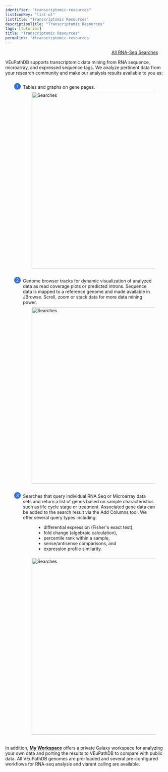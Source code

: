 ```yaml
---
identifier: "transcriptomic-resources"
listIconKey: "list-ul"
listTitle: "Transcriptomic Resources"
descriptionTitle: "Transcriptomic Resources"
tags: [tutorial]
title: "Transcriptomic Resources"
permalink: '#transcriptomic-resources'
---
```

<style>
  .transcriptomic-resources-feature {
    margin: auto;
  }
  .transcriptomic-resources-feature--panels {
    display: flex;
    flex-wrap: wrap;
    align-items: flex-start;
    counter-reset: panel;
  }
  .transcriptomic-resources-feature--panels > * {
    overflow: hidden;
    margin: 0 2em;
  }
  .transcriptomic-resources-feature--panels > * > div {
    margin-top: 1em;
    margin-left: 2em;
    position: relative;
  }
  .transcriptomic-resources-feature--panels > * img {
    margin-left: 2em;
  }
  .transcriptomic-resources-feature--panels > * > div:before {
    counter-increment: panel;
    content: counter(panel);
    background: #3171d8;
    border-radius: 1em;
    height: 1.5em;
    width: 1.5em;
    display: inline-flex;
    justify-content: center;
    align-items: center;
    margin-right: .5em;
    color: white;
    position: absolute;
    left: -2em;
    top: -0.25em;
  }
  #topright {
    text-align: right;
  }

</style>
<div id="topright">
   <a href="/a/app/search/transcript/GenesByRNASeqEvidence">All RNA-Seq Searches</a>&nbsp; &nbsp; &nbsp;
</div>
<div class="transcriptomic-resources-feature">
<p class="card-text">VEuPathDB supports transcriptomic data mining from RNA sequence, microarray, and expressed sequence tags. We analyze pertinent data from your research community and make our analysis results available to you as:</p>

<div class="transcriptomic-resources-feature--panels">
  <div>
    <div>Tables and graphs on gene pages.   </div>
      <img style="width: 40em; margin-top: .5em; margin-left: 4em;" src="{{ "/assets/images/resources_tools/Transcript-Table-Graph.png" | absolute_url }}" alt="Searches"/><br/><br/>
  </div>
  <div>
    <div>Genome browser tracks for dynamic visualization of analyzed data as read coverage plots or predicted introns. Sequence data is mapped to a reference genome and made available in JBrowse. Scroll, zoom or stack data for more data mining power. </div>
      <img style="width: 40em; margin-top: .5em; margin-left: 4em;" src="{{ "/assets/images/resources_tools/Transcript-JBrowse-2.png" | absolute_url }}" alt="Searches"/><br/><br/>
  </div>
  <div>
    <div>Searches that query individual RNA Seq or Microarray data sets and return a list of genes based on sample characteristics such as life cycle stage or treatment. Associated gene data can be added to the search result via the Add Columns tool.  We offer several query types including:
       <div style="margin-left: 3em;">
       <ul>
         <li>differential expression (Fisher's exact test),</li>
         <li>fold change (algebraic calculation),</li>
         <li>percentile rank within a sample,</li>
         <li>sense/antisense comparisons, and</li>
         <li>expression profile similarity.</li> 
       </ul>  
       </div>
     </div>
      <img style="width: 40em; margin-top: .5em; margin-left: 4em;" src="{{ "/assets/images/resources_tools/transcript-add-column-crop-box.png" | absolute_url }}" alt="Searches"/>
  </div>
  </div>
<br/><br/>
 In addition, <a href="/a/app/galaxy-orientation"><b>My Workspace</b></a> offers a private Galaxy workspace for analyzing your own data and porting the results to VEuPathDB to compare with public data.  All VEuPathDB genomes are pre-loaded and several pre-configured workflows for RNA-seq analysis and viarant calling are available.
</div>
